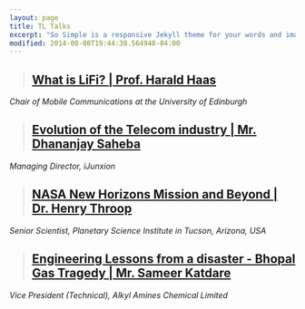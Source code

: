 ```yaml
---
layout: page
title: TL Talks
excerpt: "So Simple is a responsive Jekyll theme for your words and images."
modified: 2014-08-08T19:44:38.564948-04:00
---
```


> ##  [What is LiFi? | Prof. Harald Haas]("harald_haas.md")
*Chair of Mobile Communications at the University of Edinburgh*

> ##  [Evolution of the Telecom industry | Mr. Dhananjay Saheba]("dhananjay_saheba.md")
*Managing Director, iJunxion*

> ##  [NASA New Horizons Mission and Beyond | Dr. Henry Throop]("henry_throop.md")
*Senior Scientist, Planetary Science Institute in Tucson, Arizona, USA*

> ##  [Engineering Lessons from a disaster - Bhopal Gas Tragedy | Mr. Sameer Katdare]("sameer_katdare.md")
*Vice President (Technical), Alkyl Amines Chemical Limited*